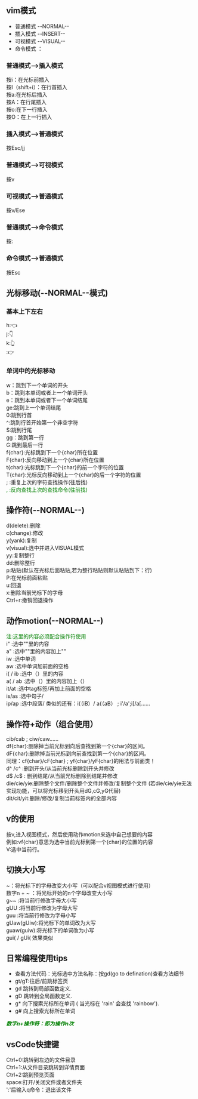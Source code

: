 ## vim模式
* 普通模式 --NORMAL--
* 插入模式 --INSERT--
* 可视模式 --VISUAL--
* 命令模式 ：

### **普通模式-->插入模式**
按i：在光标前插入
</br>按I（shift+i）：在行首插入
</br>按a:在光标后插入
</br>按A：在行尾插入
</br>按o:在下一行插入
</br>按O：在上一行插入

### **插入模式-->普通模式**
按Esc/jj
### **普通模式-->可视模式** 
按v
### **可视模式-->普通模式**
按v/Ese
### **普通模式-->命令模式**
按:
### **命令模式-->普通模式**
按Esc

## 光标移动(--NORMAL--模式)
### **基本上下左右**
h:👈
</br>j:👇
</br>k:👆
</br>:👉

### **单词中的光标移动**
w：跳到下一个单词的开头
</br>b：跳到本单词或者上一个单词开头
</br>e：跳到本单词或者下一个单词结尾
</br>ge:跳到上一个单词结尾
</br>0:跳到行首
</br>^:跳到行首开始第一个非空字符
</br>$:跳到行尾
</br>gg：跳到第一行
</br>G:跳到最后一行
</br>f{char}:光标跳到下一个{char}所在位置
</br>F{char}:反向移动到上一个{char}所在位置
</br>t{char}:光标跳到下一个{char}的前一个字符的位置
</br>T{char}:光标反向移动到上一个{char}的后一个字符的位置
</br>; :重复上次的字符查找操作(往后找)
</br><span style="color:green">, :反向查找上次的查找命令(往前找)

## 操作符(--NORMAL--)
d(delete):删除
</br>c(change):修改
</br>y(yank):复制
</br>v(visual):选中并进入VISUAL模式
</br>yy:复制整行
</br>dd:删除整行
</br>p:粘贴(默认在光标后面粘贴,若为整行粘贴则默认粘贴到下：行)
</br>P:在光标前面粘贴
</br>u:回退
</br>x:删除当前光标下的字母
</br>Ctrl+r:撤销回退操作

## 动作motion(--NORMAL--)
<span style="color:green">注:这里的内容必须配合操作符使用</span>
</br>i" :选中""里的内容
</br>a" :选中""里的内容加上""
</br>iw :选中单词
</br>aw :选中单词加前面的空格
</br>i( / ib :选中（）里的内容
</br>a( / ab :选中（）里的内容加上（）
</br>it/at :选中tag标签/再加上前面的空格
</br>is/as :选中句子/
</br>ip/ap :选中段落/
类似的还有：i{（iB）/ a{（aB） ; i'/a';i[/a[……

## 操作符+动作（组合使用）
cib/cab ; ciw/caw……
</br>df{char}:删除掉当前光标到向后查找到第一个{char}的区间。
</br>dF{char}:删除掉当前光标到向前查找到第一个{char}的区间。
</br>同理：cf{char}/cF{char} ; yf{char}/yF{char}的用法与前面类！
</br>d^ /c^ :删到开头/从当前光标删除到开头并修改
</br>d$ /c$ : 删到结尾/从当前光标删除到结尾并修改
</br>die/cie/yie:删除整个文件/删除整个文件并修改/复制整个文件
(若die/cie/yie无法实现功能，可以将光标移到开头用dG,cG,yG代替)
</br>dit/cit/yit:删除/修改/复制当前标签内的全部内容

## v的使用
按v,进入视图模式，然后使用动作motion来选中自己想要的内容
</br>例如:vf{char}意思为选中当前光标到第一个{char}的位置的内容
</br>V:选中当前行。
## 切换大小写
~：将光标下的字母改变大小写（可以配合v视图模式进行使用）
</br>数字n + ~ ：将光标开始的n个字母改变大小写
</br>g~~ :将当前行修改字母大小写
</br>gUU :将当前行修改为字母大写
</br>guu :将当前行修改为字母小写
</br>gUaw(gUiw):将光标下的单词改为大写
</br>guaw(guiw):将光标下的单词改为小写
</br>gui( / gUi( 效果类似

## 日常编程使用tips
* 查看方法代码：光标选中方法名称：按gd(go to defination)查看方法细节
* gt/gT:往后/前跳标签页
* gd 跳转到局部函数定义.
* gD 跳转到全局函数定义.
* g* 向下搜索光标所在单词 ( 当光标在 'rain' 会查找 'rainbow').
* g# 向上搜索光标所在单词

 <span style="color:green">***数字n+操作符：即为操作n次***</span>
 
 ## vsCode快捷键
 Ctrl+0:跳转到左边的文件目录
 </br>Ctrl+1:从文件目录跳转到详情页面
 </br>Ctrl+2:跳到预览页面
 </br>space:打开/关闭文件或者文件夹
 </br> ':'后输入q命令：退出该文件